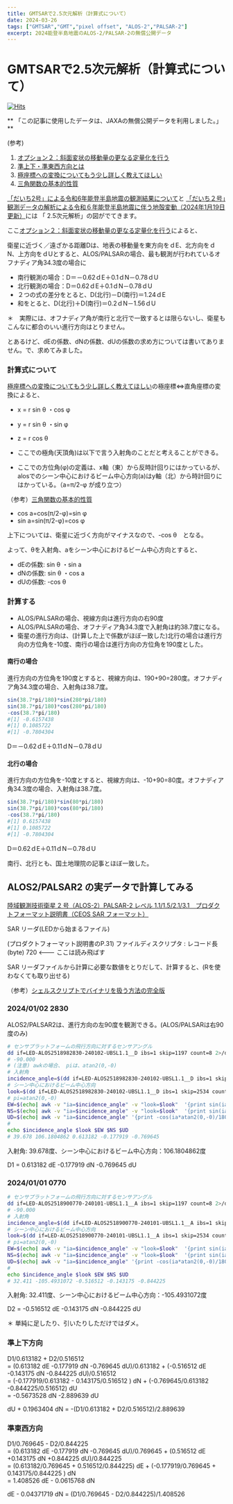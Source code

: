 ```yaml
---
title: GMTSARで2.5次元解析（計算式について）
date: 2024-03-26
tags: ["GMTSAR","GMT","pixel offset", "ALOS-2","PALSAR-2"]
excerpt: 2024能登半島地震のALOS-2/PALSAR-2の無償公開データ
---
```


# GMTSARで2.5次元解析（計算式について）

[![Hits](https://hits.seeyoufarm.com/api/count/incr/badge.svg?url=https%3A%2F%2Fgitpress.io%2F%40statrstart%2Fgmtsar05&count_bg=%2379C83D&title_bg=%23555555&icon=&icon_color=%23E7E7E7&title=hits&edge_flat=false)](https://hits.seeyoufarm.com) 

** 「この記事に使用したデータは、JAXAの無償公開データを利用しました。」 **

(参考)  

1. [オプション２：斜面変状の移動量の更なる定量化を行う](https://www.gsi.go.jp/chirijoho/chirijoho40099.html)
2. [準上下・準東西方向とは](https://maps.gsi.go.jp/sar/mechanism/whats_2.5d_analysis.html)
3. [極座標への変換についてもう少し詳しく教えてほしい](https://science.shinshu-u.ac.jp/~tiiyama/?page_id=4311)
4. [三角関数の基本的性質](https://risalc.info/src/trigonometric-function.html#sup)

[「だいち2号」による令和6年能登半島地震の観測結果について](https://www.eorc.jaxa.jp/ALOS/jp/library/disaster/dis_pal2_noto_earthquake_20240110_j.htm)と
[「だいち２号」観測データの解析による令和６年能登半島地震に伴う地殻変動（2024年1月19日更新）](https://www.gsi.go.jp/uchusokuchi/20240101noto_insar.html)には
「 2.5次元解析」の図がでてきます。

ここ[オプション２：斜面変状の移動量の更なる定量化を行う](https://www.gsi.go.jp/chirijoho/chirijoho40099.html)によると、

衛星に近づく／遠ざかる距離Dは、地表の移動量を東方向をｄE、北方向をｄN、上方向をｄUとすると、ALOS/PALSARの場合、最も観測が行われているオフナディア角34.3度の場合に
- 南行観測の場合：D＝－0.62ｄE＋0.1ｄN－0.78ｄU
- 北行観測の場合：D＝0.62ｄE＋0.1ｄN－0.78ｄU
- ２つの式の差分をとると、D(北行)－D(南行)＝1.24ｄE
- 和をとると、D(北行)＋D(南行)＝0.2ｄN－1.56ｄU

＊　実際には、オフナディア角が南行と北行で一致するとは限らないし、衛星もこんなに都合のいい進行方向はとりません。

とあるけど、dEの係数、dNの係数、dUの係数の求め方については書いてありません。で、求めてみました。

### 計算式について

[極座標への変換についてもう少し詳しく教えてほしい](https://science.shinshu-u.ac.jp/~tiiyama/?page_id=4311)の極座標⇔直角座標の変換によると、

- x = r sin θ ・cos φ
- y = r sin θ ・sin φ
- z = r cos θ

- ここでの極角(天頂角)は以下で言う入射角のことだと考えることができる。
- ここでの方位角(φ)の定義は、x軸（東）から反時計回りにはかっているが、alosでのシーン中心におけるビーム中心方向(a)はy軸（北）から時計回りにはかっている。（a=π/2-φ が成り立つ）

（参考）[三角関数の基本的性質](https://risalc.info/src/trigonometric-function.html#sup)

- cos a=cos(π/2-φ)=sin φ
- sin a=sin(π/2-φ)=cos φ

上下については、衛星に近づく方向がマイナスなので、-cos θ　となる。

よって、θを入射角、aをシーン中心におけるビーム中心方向とすると、

- dEの係数: sin θ ・sin a
- dNの係数: sin θ ・cos a
- dUの係数: -cos θ

### 計算する

- ALOS/PALSARの場合、視線方向は進行方向の右90度
- ALOS/PALSARの場合、オフナディア角34.3度で入射角は約38.7度になる。
- 衛星の進行方向は、(計算した上で係数がほぼ一致した)北行の場合は進行方向の方位角を-10度、南行の場合は進行方向の方位角を190度とした。

#### 南行の場合

進行方向の方位角を190度とすると、視線方向は、190+90=280度。オフナディア角34.3度の場合、入射角は38.7度。

```R
sin(38.7*pi/180)*sin(280*pi/180)
sin(38.7*pi/180)*cos(280*pi/180)
-cos(38.7*pi/180)
#[1] -0.6157438
#[1] 0.1085722
#[1] -0.7804304
```

D＝－0.62ｄE＋0.11ｄN－0.78ｄU

#### 北行の場合

進行方向の方位角を-10度とすると、視線方向は、-10+90=80度。オフナディア角34.3度の場合、入射角は38.7度。

```R
sin(38.7*pi/180)*sin(80*pi/180)
sin(38.7*pi/180)*cos(80*pi/180)
-cos(38.7*pi/180)
#[1] 0.6157438
#[1] 0.1085722
#[1] -0.7804304
```

D＝0.62ｄE＋0.11ｄN－0.78ｄU

南行、北行とも、国土地理院の記事とほぼ一致した。

## ALOS2/PALSAR2 の実データで計算してみる

[陸域観測技術衛星 2 号（ALOS-2）PALSAR-2 レベル 1.1/1.5/2.1/3.1　プロダクトフォーマット説明書（CEOS SAR フォーマット）](https://www.eorc.jaxa.jp/ALOS-2/doc/fdata/PALSAR-2_xx_Format_CEOS_J_e.pdf)

SAR リーダ(LEDから始まるファイル)

(プロダクトフォーマット説明書のP.31) ファイルディスクリプタ : レコード長(byte) 720 <--- ここは読み飛ばす

SAR リーダファイルから計算に必要な数値をとりだして、計算すると、(Rを使わなくても取り出せる)

（参考）[シェルスクリプトでバイナリを扱う方法の完全版](https://qiita.com/ko1nksm/items/2c22e700b547ff99ecc3)

### 2024/01/02 2830

ALOS2/PALSAR2は、進行方向の左90度を観測できる。(ALOS/PALSARは右90度のみ)

```sh
# センサプラットフォームの飛行方向に対するセンサアングル
dd if=LED-ALOS2518982830-240102-UBSL1.1__D ibs=1 skip=1197 count=8 2>/dev/null
# -90.000 
# (注意) awkの場合、 piは、atan2(0,-0)
# 入射角
incidence_angle=$(dd if=LED-ALOS2518982830-240102-UBSL1.1__D ibs=1 skip=1205 count=8 2>/dev/null)
# シーン中心におけるビーム中心方向
look=$(dd if=LED-ALOS2518982830-240102-UBSL1.1__D ibs=1 skip=2534 count=16 2>/dev/null)
# pi=atan2(0,-0)
EW=$(echo| awk -v "ia=$incidence_angle" -v "look=$look"  '{print sin(ia*atan2(0,-0)/180)*sin(look*atan2(0,-0)/180)}' )
NS=$(echo| awk -v "ia=$incidence_angle" -v "look=$look"  '{print sin(ia*atan2(0,-0)/180)*cos(look*atan2(0,-0)/180)}' )
UD=$(echo| awk -v "ia=$incidence_angle" '{print -cos(ia*atan2(0,-0)/180)}' )
#
echo $incidence_angle $look $EW $NS $UD
# 39.678 106.1804862 0.613182 -0.177919 -0.769645
```

入射角: 39.678度、シーン中心におけるビーム中心方向：106.1804862度

D1 = 0.613182 dE -0.177919 dN -0.769645 dU

### 2024/01/01 0770

```sh
# センサプラットフォームの飛行方向に対するセンサアングル
dd if=LED-ALOS2518900770-240101-UBSL1.1__A ibs=1 skip=1197 count=8 2>/dev/null
# -90.000 
# 入射角
incidence_angle=$(dd if=LED-ALOS2518900770-240101-UBSL1.1__A ibs=1 skip=1205 count=8 2>/dev/null)
# シーン中心におけるビーム中心方向
look=$(dd if=LED-ALOS2518900770-240101-UBSL1.1__A ibs=1 skip=2534 count=16 2>/dev/null)
# pi=atan2(0,-0)
EW=$(echo| awk -v "ia=$incidence_angle" -v "look=$look"  '{print sin(ia*atan2(0,-0)/180)*sin(look*atan2(0,-0)/180)}' )
NS=$(echo| awk -v "ia=$incidence_angle" -v "look=$look"  '{print sin(ia*atan2(0,-0)/180)*cos(look*atan2(0,-0)/180)}' )
UD=$(echo| awk -v "ia=$incidence_angle" '{print -cos(ia*atan2(0,-0)/180)}' )
#
echo $incidence_angle $look $EW $NS $UD
# 32.411 -105.4931072 -0.516512 -0.143175 -0.844225
```

入射角: 32.411度、シーン中心におけるビーム中心方向：-105.4931072度

D2 = -0.516512 dE -0.143175 dN -0.844225 dU

＊ 単純に足したり、引いたりしただけではダメ。

### 準上下方向

D1/0.613182 + D2/0.516512     
= (0.613182 dE -0.177919 dN -0.769645 dU)/0.613182 + (-0.516512 dE -0.143175 dN -0.844225 dU)/0.516512  
= (-0.177919/0.613182 - 0.143175/0.516512 ) dN + (-0.769645/0.613182 -0.844225/0.516512) dU  
= -0.5673528 dN -2.889639 dU  

dU + 0.1963404 dN = -(D1/0.613182 + D2/0.516512)/2.889639

### 準東西方向

D1/0.769645 - D2/0.844225     
= (0.613182 dE -0.177919 dN -0.769645 dU)/0.769645 + (0.516512 dE +0.143175 dN +0.844225 dU)/0.844225  
= (0.613182/0.769645 + 0.516512/0.844225) dE + (-0.177919/0.769645 + 0.143175/0.844225 ) dN   
= 1.408526 dE - 0.0615768 dN  

dE - 0.04371719 dN = (D1/0.769645 - D2/0.844225)/1.408526

